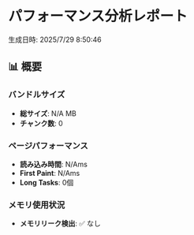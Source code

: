 # パフォーマンス分析レポート

生成日時: 2025/7/29 8:50:46

## 📊 概要

### バンドルサイズ
- **総サイズ**: N/A MB
- **チャンク数**: 0

### ページパフォーマンス
- **読み込み時間**: N/Ams
- **First Paint**: N/Ams
- **Long Tasks**: 0個

### メモリ使用状況
- **メモリリーク検出**: ✅ なし
